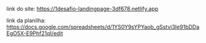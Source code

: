 link do site: https://1desafio-landingpage-3df678.netlify.app

link da planilha: 
https://docs.google.com/spreadsheets/d/1YS0Y9sYPYaob_gSstvi3Ie91bDDaEgO5X-E9Phf21qI/edit
